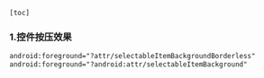 	[toc]



### 1.控件按压效果

```xml
android:foreground="?attr/selectableItemBackgroundBorderless"
android:foreground="?android:attr/selectableItemBackground"
```

